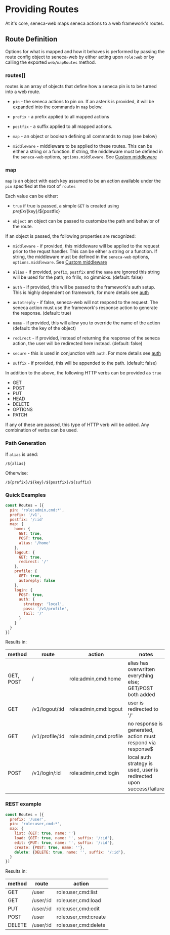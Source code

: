 # Providing Routes

At it's core, seneca-web maps seneca actions to a web framework's routes.

## Route Definition

Options for what is mapped and how it behaves is performed by passing the route config object to seneca-web by either acting upon `role:web` or by calling the exported `web/mapRoutes` method.

### routes[]

routes is an array of objects that define how a seneca pin is to be turned into a web route.

* `pin` - the seneca actions to pin on.  If an asterik is provided, it will be expanded into the commands in `map` below.

* `prefix` - a prefix applied to all mapped actions

* `postfix` - a suffix applied to all mapped actions.

* `map` - an object or boolean defining all commands to map (see below)

* `middleware` - middleware to be applied to these routes. This can be either a string or a function. If string, the middleware must be defined in the `seneca-web` options, `options.middleware`. See [Custom middleware](./providing-routes.md)

### map

`map` is an object with each key assumed to be an action available under the `pin` specified at the root of `routes`

Each value can be either:

* `true` if true is passed, a simple `GET` is created using ${prefix}/${key}/${postfix}

* `object` an object can be passed to customize the path and behavior of the route.

If an object is passed, the following properties are recognized:

* `middleware` - if provided, this middleware will be applied to the request prior to the requst handler.  This can be either a string or a function. If string, the middleware must be defined in the `seneca-web` options, `options.middleware`. See [Custom middleware](./providing-routes.md)

* `alias` - if provided, `prefix`, `postfix` and the `name` are ignored this string will be used for the path; no frills, no gimmicks. (default: false)

* `auth` - if provided, this will be passed to the framework's auth setup.  This is highly dependent on framework, for more details see [auth](./auth.md)

* `autotreply` - if false, seneca-web will not respond to the request. The seneca action must use the framework's response action to generate the response.  (default: true)

* `name` - if provided, this will allow you to override the name of the action (default: the key of the object)

* `redirect` - if provided, instead of returning the response of the seneca action, the user will be redirected here instead.  (default: false)

* `secure` - this is used in conjunction with `auth`.   For more details see [auth](./auth.md)

* `suffix` - if provided, this will be appended to the path. (default: false)

In addition to the above, the following HTTP verbs can be provided as `true`

* GET
* POST
* PUT
* HEAD
* DELETE
* OPTIONS
* PATCH

If any of these are passed, this type of HTTP verb will be added. Any combination of verbs can be used.

### Path Generation

If `alias` is used:

    /${alias}

Otherwise:

    /${prefix}/${key}/${postfix}/${suffix}

### Quick Examples

```js
const Routes = [{
  pin: 'role:admin,cmd:*',
  prefix: '/v1',
  postfix: '/:id'
  map: {
    home: {
      GET: true,
      POST: true,
      alias: '/home'
    },
    logout: {
      GET: true,
      redirect: '/'
    },
    profile: {
      GET: true,
      autoreply: false
    },
    login: {
      POST: true,
      auth: {
        strategy: 'local',
        pass: '/v1/profile',
        fail: '/'
      }
    }
  }
}]
```

Results in:

| method    | route           | action                 | notes                                                                |
|-----------|-----------------|------------------------|----------------------------------------------------------------------|
| GET, POST | /               | role:admin,cmd:home    | alias has overwritten everything else; GET/POST both added           |
| GET       | /v1/logout/:id  | role:admin,cmd:logout  | user is redirected to '/'                                            |
| GET       | /v1/profile/:id | role:admin,cmd:profile | no response is generated, action must respond via response$          |
| POST      | /v1/login/:id   | role:admin,cmd:login   | local auth strategy is used, user is redirected upon success/failure |

### REST example

```js
const Routes = [{
  prefix: '/user',
  pin: 'role:user,cmd:*',
  map: {
    list: {GET: true, name: ''}
    load: {GET: true, name: '', suffix: '/:id'},
    edit: {PUT: true, name: '', suffix: '/:id'},
    create: {POST: true, name: ''},
    delete: {DELETE: true, name: '', suffix: '/:id'},
  }
}]

```
Results in:

| method | route     | action               |
|--------|-----------|----------------------|
| GET    | /user     | role:user,cmd:list   |
| GET    | /user/:id | role:user,cmd:load   |
| PUT    | /user/:id | role:user,cmd:edit   |
| POST   | /user     | role:user,cmd:create |
| DELETE | /user/:id | role:user,cmd:delete |

